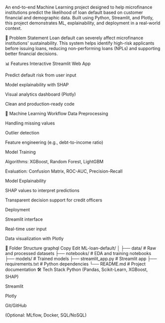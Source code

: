 An end-to-end Machine Learning project designed to help microfinance institutions predict the likelihood of loan default based on customer financial and demographic data. Built using Python, Streamlit, and Plotly, this project demonstrates ML, explainability, and deployment in a real-world context.


📌 Problem Statement
Loan default can severely affect microfinance institutions' sustainability. This system helps identify high-risk applicants before issuing loans, reducing non-performing loans (NPLs) and supporting better financial decisions.

📊 Features
Interactive Streamlit Web App

Predict default risk from user input

Model explainability with SHAP

Visual analytics dashboard (Plotly)

Clean and production-ready code

🧠 Machine Learning Workflow
Data Preprocessing

Handling missing values

Outlier detection

Feature engineering (e.g., debt-to-income ratio)

Model Training

Algorithms: XGBoost, Random Forest, LightGBM

Evaluation: Confusion Matrix, ROC-AUC, Precision-Recall

Model Explainability

SHAP values to interpret predictions

Transparent decision support for credit officers

Deployment

Streamlit interface

Real-time user input

Data visualization with Plotly

📁 Folder Structure
graphql
Copy
Edit
ML-loan-default/
│
├── data/                      # Raw and processed datasets
├── notebooks/                 # EDA and training notebooks
├── models/                    # Trained models
├── streamlit_app.py           # Streamlit app
├── requirements.txt           # Python dependencies
└── README.md                  # Project documentation
🛠️ Tech Stack
Python (Pandas, Scikit-Learn, XGBoost, SHAP)

Streamlit

Plotly

Git/GitHub

(Optional: MLflow, Docker, SQL/NoSQL)
